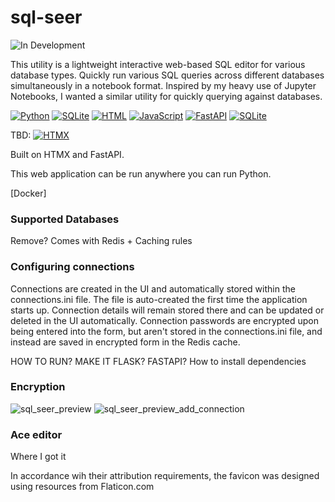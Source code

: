 # sql-seer
![In Development](https://img.shields.io/badge/status-In%20Development-yellow)

This utility is a lightweight interactive web-based SQL editor for various database types. Quickly run various SQL queries across different databases simultaneously in a notebook format. Inspired by my heavy use of Jupyter Notebooks, I wanted a similar utility for quickly querying against databases.

[![Python](https://img.shields.io/badge/Python-3776AB?logo=python&logoColor=fff)](#) [![SQLite](https://img.shields.io/badge/SQLite-%2307405e.svg?logo=sqlite&logoColor=white)](#) [![HTML](https://img.shields.io/badge/HTML-%23E34F26.svg?logo=html5&logoColor=white)](#)  [![JavaScript](https://img.shields.io/badge/JavaScript-F7DF1E?logo=javascript&logoColor=000)](#) [![FastAPI](https://img.shields.io/badge/FastAPI-009485.svg?logo=fastapi&logoColor=white)](#) [![SQLite](https://img.shields.io/badge/SQLite-%2307405e.svg?logo=sqlite&logoColor=white)](#)

TBD: [![HTMX](https://img.shields.io/badge/HTMX-36C?logo=htmx&logoColor=fff)](#)



Built on HTMX and FastAPI.

This web application can be run anywhere you can run Python.

[Docker]


### Supported Databases


Remove?
Comes with Redis + Caching rules


### Configuring connections
Connections are created in the UI and automatically stored within the connections.ini file. The file is auto-created the first time the application starts up. Connection details will remain stored there and can be updated or deleted in the UI automatically. Connection passwords are encrypted upon being entered into the form, but aren't stored in the connections.ini file, and instead are saved in encrypted form in the Redis cache.


HOW TO RUN? MAKE IT FLASK? FASTAPI?
How to install dependencies

### Encryption

![sql_seer_preview](https://github.com/user-attachments/assets/efb6eb39-5867-4d7f-a197-d18a62252d11)
![sql_seer_preview_add_connection](https://github.com/user-attachments/assets/043947a4-2b98-4289-b623-eb2d5fda7cac)


### Ace editor
Where I got it




In accordance wih their attribution requirements, the favicon was designed using resources from Flaticon.com
 
